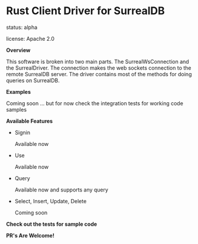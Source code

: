 # Rust Client Driver for SurrealDB

status: alpha

license: Apache 2.0

**Overview**

This software is broken into two main parts. The SurrealWsConnection and the SurrealDriver. The connection makes the web sockets connection to the remote SurrealDB server.
The driver contains most of the methods for doing queries on SurrealDB.

**Examples**

Coming soon ... but for now check the integration tests for working code samples

**Available Features**

- Signin

  Available now

- Use

  Available now

- Query

  Available now and supports any query

- Select, Insert, Update, Delete

  Coming soon

**Check out the tests for sample code**

**PR's Are Welcome!**
